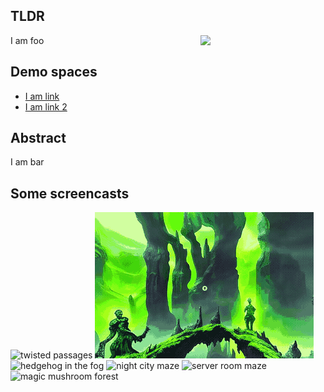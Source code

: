 ## TLDR

<img src="/immersive_spaces/imgs/imsp_logo.png" align="right" width="200px"/>

I am foo

## Demo spaces

  * [I am link](zork/index.html)
  * [I am link 2](crystals/index.html)

## Abstract

I am bar

## Some screencasts

<img src="https://github.com/altsoph/immersive_spaces/blob/main/imgs/_000607_o3.gif" alt="twisted passages" /> <img src="https://github.com/altsoph/immersive_spaces/blob/main/imgs/_221253_o3.gif" alt="emerald cave with golems" /> <img src="/immersive_spaces/imgs/_221414_o3.gif" alt="hedgehog in the fog" /> <img src="/immersive_spaces/imgs/_223927_o3.gif" alt="night city maze" /> <img src="/immersive_spaces/imgs/_224117_o3.gif" alt="server room maze" /> <img src="/immersive_spaces/imgs/_224256_o3.gif" alt="magic mushroom forest" />

